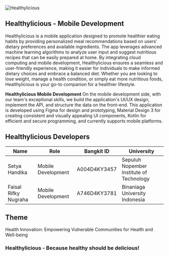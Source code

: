
![Healthylicious]([https://storage.googleapis.com/healthylicious-assets/Healthylicious_page-0018.jpg](https://storage.googleapis.com/healthylicious-assets/Healthylicious_page-0019.jpg))
## Healthylicious - Mobile Development
Healthylicious is a mobile application designed to promote healthier eating habits by providing personalized meal recommendations based on users' dietary preferences and available ingredients. The app leverages advanced machine learning algorithms to analyze user input and suggest nutritious recipes that can be easily prepared at home. By integrating cloud computing and mobile development, Healthylicious ensures a seamless and user-friendly experience, making it easier for individuals to make informed dietary choices and embrace a balanced diet. Whether you are looking to lose weight, manage a health condition, or simply eat more nutritious foods, Healthylicious is your go-to companion for a healthier lifestyle.

**Healthylicious Mobile Development**
On the mobile development side, with our team's exceptional skills, we build the application's UI/UX design, implement the API, and structure the data on the front-end. This application is developed using Figma for design and prototyping, Material Design 3 for creating consistent and visually appealing UI components, Kotlin for efficient and secure programming, and currently supports mobile platforms.



## Healthylicious Developers

|  Name|Role  |Bangkit ID|University|
|--|--|--|--|
| Setya Handika| Mobile Development|A004D4KY3457 | Sepuluh Nopember Institute of Technology
|Faisal Rifky Nugraha  |Mobile Development |A746D4KY3781 |Binaniaga University Indonesia 


## Theme

Health Innovation: Empowering Vulnerable Communities for Health and Well-being

### Healthylicious - Because healthy should be delicious!

